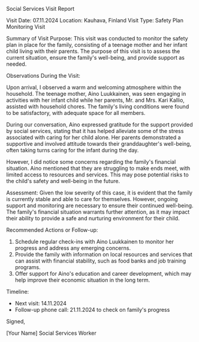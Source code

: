Social Services Visit Report

Visit Date: 07.11.2024
Location: Kauhava, Finland
Visit Type: Safety Plan Monitoring Visit

Summary of Visit Purpose:
This visit was conducted to monitor the safety plan in place for the family, consisting of a teenage mother and her infant child living with their parents. The purpose of this visit is to assess the current situation, ensure the family's well-being, and provide support as needed.

Observations During the Visit:

Upon arrival, I observed a warm and welcoming atmosphere within the household. The teenage mother, Aino Luukkainen, was seen engaging in activities with her infant child while her parents, Mr. and Mrs. Kari Kallio, assisted with household chores. The family's living conditions were found to be satisfactory, with adequate space for all members.

During our conversation, Aino expressed gratitude for the support provided by social services, stating that it has helped alleviate some of the stress associated with caring for her child alone. Her parents demonstrated a supportive and involved attitude towards their granddaughter's well-being, often taking turns caring for the infant during the day.

However, I did notice some concerns regarding the family's financial situation. Aino mentioned that they are struggling to make ends meet, with limited access to resources and services. This may pose potential risks to the child's safety and well-being in the future.

Assessment:
Given the low severity of this case, it is evident that the family is currently stable and able to care for themselves. However, ongoing support and monitoring are necessary to ensure their continued well-being. The family's financial situation warrants further attention, as it may impact their ability to provide a safe and nurturing environment for their child.

Recommended Actions or Follow-up:

1. Schedule regular check-ins with Aino Luukkainen to monitor her progress and address any emerging concerns.
2. Provide the family with information on local resources and services that can assist with financial stability, such as food banks and job training programs.
3. Offer support for Aino's education and career development, which may help improve their economic situation in the long term.

Timeline:

* Next visit: 14.11.2024
* Follow-up phone call: 21.11.2024 to check on family's progress

Signed,

[Your Name]
Social Services Worker